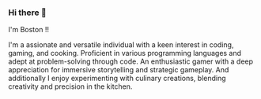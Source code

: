 ### Hi there 👋

I'm Boston !!

I'm a assionate and versatile individual with a keen interest in coding, gaming, and cooking. Proficient in various programming languages and adept at problem-solving through code. An enthusiastic gamer with a deep appreciation for immersive storytelling and strategic gameplay. And additionally I enjoy experimenting with culinary creations, blending creativity and precision in the kitchen.


<!--
**Boston-Phillips-Lepaio/Boston-Phillips-Lepaio** is a ✨ _special_ ✨ repository because its `README.md` (this file) appears on your GitHub profile.

Here are some ideas to get you started:

- 🔭 I’m currently working on ...
- 🌱 I’m currently learning ...
- 👯 I’m looking to collaborate on ...
- 🤔 I’m looking for help with ...
- 💬 Ask me about ...
- 📫 How to reach me: ...
- 😄 Pronouns: ...
- ⚡ Fun fact: ...
-->
